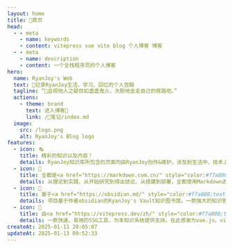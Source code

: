 ```yaml
---
layout: home
title: 🏡首页
head:
  - - meta
    - name: keywords
    - content: vitepress vue vite blog 个人博客 博客
  - - meta
    - name: description
    - content: 一个全栈程序员的个人博客
hero:
  name: RyanJoy's Web
  text: 📝记录RyanJoy生活、学习、回忆的个人宫殿
  tagline: “🌟且视他人之疑目如盏盏鬼火，大胆地去走自己的夜路吧。”
  actions:
    - theme: brand
      text: 进入博客📖
      link: /📒笔记/index.md
  image:
    src: /logo.png
    alt: RyanJoy's Blog logo
features:
  - icon: 🗞️
    title: 精彩的知识以及内容！
    details: RyanJoy知识库所包含的页面均由RyanJoy创作&维护，涉及到生活中、技术上、个人项目等各方面知识和内容；也含有作者个人的反思以及成长。
  - icon: 📑
    title: 全都是<a href="https://markdown.com.cn/" style="color:#f7a800;text-decoration:underline;" target="_blank">Markdown</a>！
    details: 从理论到实践、从开始研究到得出结论、从搭建到部署，全都使用Markdown进行撰写，为您提供清晰的文章脉络，进而获得更好的阅读体验。
  - icon: 📔
    title: 基于<a href="https://obsidian.md/" style="color:#f7a800;text-decoration:underline;" target="_blank">Obsidian</a>
    details: 项目基于作者obsidian的RyanJoy's Vault知识图书馆。一款强大的知识管理工具，让知识图谱的构建更加简单！
  - icon: 🚀
    title: 由<a href="https://vitepress.dev/zh/" style="color:#f7a800;text-decoration:underline;" target="_blank">Vitepress</a>提供支持
    details: 一款快速、易用的SSG工具，为本知识系统提供支持。在此感谢为vue.js、vite、vitepress做出贡献的所有朋友🙏。
createAt: 2025-01-11 20:05:07
updateAt: 2025-01-13 09:52:33
---
```


<HomeUnderLine />